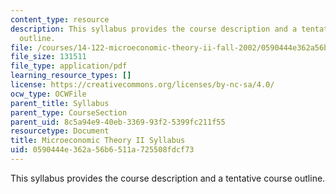 ```yaml
---
content_type: resource
description: This syllabus provides the course description and a tentative course
  outline.
file: /courses/14-122-microeconomic-theory-ii-fall-2002/0590444e362a56b6511a725508fdcf73_syllabus.pdf
file_size: 131511
file_type: application/pdf
learning_resource_types: []
license: https://creativecommons.org/licenses/by-nc-sa/4.0/
ocw_type: OCWFile
parent_title: Syllabus
parent_type: CourseSection
parent_uid: 8c5a94e9-40eb-3369-93f2-5399fc211f55
resourcetype: Document
title: Microeconomic Theory II Syllabus
uid: 0590444e-362a-56b6-511a-725508fdcf73
---
```

This syllabus provides the course description and a tentative course outline.